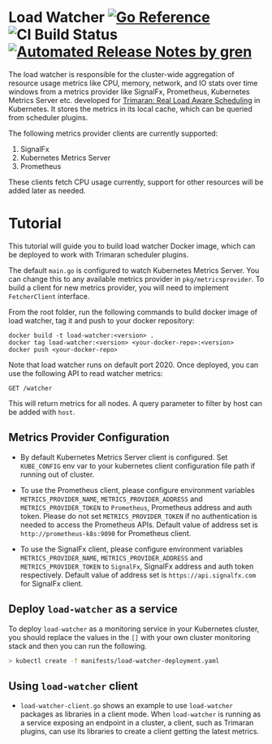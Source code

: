 # Load Watcher [![Go Reference](https://pkg.go.dev/badge/github.com/paypal/load-watcher.svg)](https://pkg.go.dev/github.com/paypal/load-watcher) ![CI Build Status](https://github.com/paypal/load-watcher/actions/workflows/ci.yml/badge.svg) [![Automated Release Notes by gren](https://img.shields.io/badge/%F0%9F%A4%96-release%20notes-00B2EE.svg)](https://github-tools.github.io/github-release-notes/)

The load watcher is responsible for the cluster-wide aggregation of resource usage metrics like CPU, memory, network, and IO stats over time windows from a metrics provider like SignalFx, Prometheus, Kubernetes Metrics Server etc. developed for [Trimaran: Real Load Aware Scheduling](https://github.com/kubernetes-sigs/scheduler-plugins/blob/master/kep/61-Trimaran-real-load-aware-scheduling/README.md) in Kubernetes.
It stores the metrics in its local cache, which can be queried from scheduler plugins.

The following metrics provider clients are currently supported:

1) SignalFx
2) Kubernetes Metrics Server
3) Prometheus

These clients fetch CPU usage currently, support for other resources will be added later as needed.

# Tutorial

This tutorial will guide you to build load watcher Docker image, which can be deployed to work with Trimaran scheduler plugins.

The default `main.go` is configured to watch Kubernetes Metrics Server.
You can change this to any available metrics provider in `pkg/metricsprovider`.
To build a client for new metrics provider, you will need to implement `FetcherClient` interface.

From the root folder, run the following commands to build docker image of load watcher, tag it and push to your docker repository:

```
docker build -t load-watcher:<version> .
docker tag load-watcher:<version> <your-docker-repo>:<version>
docker push <your-docker-repo>
```

Note that load watcher runs on default port 2020. Once deployed, you can use the following API to read watcher metrics:

```
GET /watcher
```

This will return metrics for all nodes. A query parameter to filter by host can be added with `host`.

## Metrics Provider Configuration
- By default Kubernetes Metrics Server client is configured. Set `KUBE_CONFIG` env var to your kubernetes client configuration file path if running out of cluster.

- To use the Prometheus client, please configure environment variables `METRICS_PROVIDER_NAME`, `METRICS_PROVIDER_ADDRESS` and `METRICS_PROVIDER_TOKEN` to `Prometheus`, Prometheus address and auth token. Please do not set `METRICS_PROVIDER_TOKEN` if no authentication 
  is needed to access the Prometheus APIs. Default value of address set is `http://prometheus-k8s:9090` for Prometheus client.

- To use the SignalFx client, please configure environment variables `METRICS_PROVIDER_NAME`, `METRICS_PROVIDER_ADDRESS` and `METRICS_PROVIDER_TOKEN` to `SignalFx`, SignalFx address and auth token respectively. Default value of address set is `https://api.signalfx.com` for SignalFx client.
  
## Deploy `load-watcher` as a service
To deploy `load-watcher` as a monitoring service in your Kubernetes cluster, you should replace the values in the `[]` with your own cluster monitoring stack and then you can run the following.
```bash
> kubectl create -f manifests/load-watcher-deployment.yaml
```

## Using `load-watcher` client
- `load-watcher-client.go` shows an example to use `load-watcher` packages as libraries in a client mode. When `load-watcher` is running as a
service exposing an endpoint in a cluster, a client, such as Trimaran plugins, can use its libraries to create a client getting the latest metrics.
